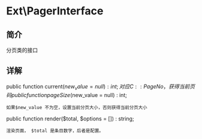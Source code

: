 # Ext\PagerInterface

## 简介
分页类的接口

## 详解

public function current($new_value = null) : int;
    对应 C::PageNo ，获得当前页码
public function pageSize($new_value = null) : int;

    如果$new_value 不为空，设置当前分页大小，否则获得当前分页大小
public function render($total, $options = []) : string;
    
    渲染页面， $total 是条目数字，后者是配置。